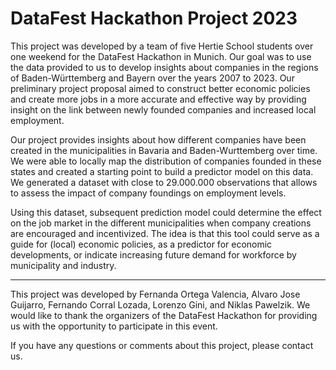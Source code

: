 # DataFest Hackathon Project 2023

This project was developed by a team of five Hertie School students over one weekend for the DataFest Hackathon in Munich. Our goal was to use the data provided to us to develop insights about companies in the regions of Baden-Württemberg and Bayern over the years 2007 to 2023. Our preliminary project proposal aimed to construct better economic policies and create more jobs in a more accurate and effective way by providing insight on the link between newly founded companies and increased local employment.

Our project provides insights about how different companies have been created in the municipalities in Bavaria and Baden-Wurttemberg over time. We were able to locally map the distribution of companies founded in these states and created a starting point to build a predictor model on this data. We generated a dataset with close to 29.000.000 observations that allows to assess the impact of company foundings on employment levels. 

Using this dataset, subsequent prediction model could determine the effect on the job market in the different municipalities when company creations are encouraged and incentivized. The idea is that this tool could serve as a guide for (local) economic policies, as a predictor for economic developments, or indicate increasing future demand for workforce by municipality and industry.

---

This project was developed by Fernanda Ortega Valencia, Alvaro Jose Guijarro, Fernando Corral Lozada, Lorenzo Gini, and Niklas Pawelzik. We would like to thank the organizers of the DataFest Hackathon for providing us with the opportunity to participate in this event.

If you have any questions or comments about this project, please contact us.
